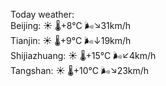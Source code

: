 Today weather:  
Beijing: ☀️   🌡️+8°C 🌬️↘31km/h  
Tianjin: ☀️   🌡️+9°C 🌬️↓19km/h  
Shijiazhuang: ☀️   🌡️+15°C 🌬️↙4km/h  
Tangshan: ☀️   🌡️+10°C 🌬️↘23km/h  
